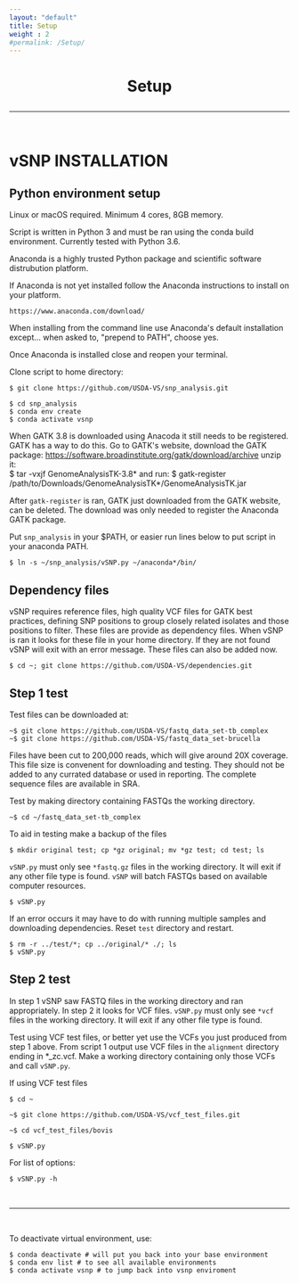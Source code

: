 ```yaml
---
layout: "default"
title: Setup
weight : 2
#permalink: /Setup/
---
```


<h1><p style="text-align: center">Setup</p></h1>

-----
<br>

vSNP INSTALLATION
=================

## Python environment setup

Linux or macOS required.  Minimum 4 cores, 8GB memory.

Script is written in Python 3 and must be ran using the conda build environment.  Currently tested with Python 3.6. 

Anaconda is a highly trusted Python package and scientific software distrubution platform.  

If Anaconda is not yet installed follow the Anaconda instructions to install on your platform.

    https://www.anaconda.com/download/     
    
When installing from the command line use Anaconda's default installation except... when asked to, "prepend to PATH", choose yes.
    
Once Anaconda is installed close and reopen your terminal.

Clone script to home directory: 

    $ git clone https://github.com/USDA-VS/snp_analysis.git

    $ cd snp_analysis
    $ conda env create
    $ conda activate vsnp

When GATK 3.8 is downloaded using Anacoda it still needs to be registered.  GATK has a way to do this.  Go to GATK's website, download the GATK package: https://software.broadinstitute.org/gatk/download/archive
unzip it:  
    $ tar -vxjf GenomeAnalysisTK-3.8*
and run:
    $ gatk-register /path/to/Downloads/GenomeAnalysisTK*/GenomeAnalysisTK.jar
    
After `gatk-register` is ran, GATK just downloaded from the GATK website, can be deleted.  The download was only needed to register the Anaconda GATK package.

Put `snp_analysis` in your $PATH, or easier run lines below to put script in your anaconda PATH.

    $ ln -s ~/snp_analysis/vSNP.py ~/anaconda*/bin/

## Dependency files
vSNP requires reference files, high quality VCF files for GATK best practices, defining SNP positions to group closely related isolates and those positions to filter.  These files are provide as dependency files.  When vSNP is ran it looks for these file in your home directory.  If they are not found vSNP will exit with an error message.  These files can also be added now.

    $ cd ~; git clone https://github.com/USDA-VS/dependencies.git

## Step 1 test

Test files can be downloaded at:

    ~$ git clone https://github.com/USDA-VS/fastq_data_set-tb_complex
    ~$ git clone https://github.com/USDA-VS/fastq_data_set-brucella
    
Files have been cut to 200,000 reads, which will give around 20X coverage.  This file size is convenent for downloading and testing.  They should not be added to any currated database or used in reporting.  The complete sequence files are available in SRA.

Test by making directory containing FASTQs the working directory.

    ~$ cd ~/fastq_data_set-tb_complex

To aid in testing make a backup of the files

    $ mkdir original test; cp *gz original; mv *gz test; cd test; ls

`vSNP.py` must only see `*fastq.gz` files in the working directory.  It will exit if any other file type is found.  `vSNP` will batch FASTQs based on available computer resources.

    $ vSNP.py

If an error occurs it may have to do with running multiple samples and downloading dependencies.  Reset `test` directory and restart.

    $ rm -r ../test/*; cp ../original/* ./; ls
    $ vSNP.py

## Step 2 test

In step 1 vSNP saw FASTQ files in the working directory and ran appropriately.  In step 2 it looks for VCF files.  `vSNP.py` must only see `*vcf` files in the working directory.  It will exit if any other file type is found.  

Test using VCF test files, or better yet use the VCFs you just produced from step 1 above.  From script 1 output use VCF files in the `alignment` directory ending in *_zc.vcf.  Make a working directory containing only those VCFs and call `vSNP.py`.  
    
If using VCF test files

    $ cd ~
    
    ~$ git clone https://github.com/USDA-VS/vcf_test_files.git
    
    ~$ cd vcf_test_files/bovis

    $ vSNP.py
    
For list of options:
    
    $ vSNP.py -h
    
<br>

---

<br>

To deactivate virtual environment, use:
    
    $ conda deactivate # will put you back into your base environment
    $ conda env list # to see all available environments
    $ conda activate vsnp # to jump back into vsnp enviroment